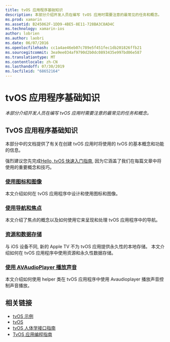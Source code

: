 ```yaml
---
title: tvOS 应用程序基础知识
description: 本部分介绍开发人员在编写 tvOS 应用时需要注意的最常见的任务和概念。
ms.prod: xamarin
ms.assetid: B245062F-1DD9-4BE5-8E11-728BA3C8AD4C
ms.technology: xamarin-ios
author: lobrien
ms.author: laobri
ms.date: 06/07/2016
ms.openlocfilehash: cc1a4ae46eb07c789e5f451fec1db201826ffb21
ms.sourcegitcommit: 3ea9ee034af9790d2b0dc0893435e997bd06e587
ms.translationtype: MT
ms.contentlocale: zh-CN
ms.lasthandoff: 07/30/2019
ms.locfileid: "68652164"
---
```

# <a name="tvos-application-fundamentals"></a>tvOS 应用程序基础知识

_本部分介绍开发人员在编写 tvOS 应用时需要注意的最常见的任务和概念。_

<a name="Xamarin.tvOS-Application-Fundamentals" />

## <a name="xamarintvos-application-fundamentals"></a>TvOS 应用程序基础知识

本部分中的文档提供了有关在创建 tvOS 应用时将使用的 tvOS 的基本概念和功能的信息。

强烈建议您先完成[Hello, tvOS 快速入门指南](~/ios/tvos/get-started/hello-tvos.md), 因为它涵盖了我们在每篇文章中将使用的重要概念和技巧。

<a name="Working-with-Icons-and-Images" />

### <a name="working-with-icons-and-imagesiostvosapp-fundamentalsicons-imagesmd"></a>[使用图标和图像](~/ios/tvos/app-fundamentals/icons-images.md)

本文介绍如何在 tvOS 应用程序中设计和使用图标和图像。

<a name="Working-with-Navigation-and-Focus" />

### <a name="working-with-navigation-and-focusiostvosapp-fundamentalsnavigation-focusmd"></a>[使用导航和焦点](~/ios/tvos/app-fundamentals/navigation-focus.md)

本文介绍了焦点的概念以及如何使用它来呈现和处理 tvOS 应用程序中的导航。

<a name="Resources-and-Data-Storage" />

### <a name="resources-and-data-storageiostvosapp-fundamentalsresources-data-storagemd"></a>[资源和数据存储](~/ios/tvos/app-fundamentals/resources-data-storage.md)

与 iOS 设备不同, 新的 Apple TV 不为 tvOS 应用提供永久性的本地存储。 本文介绍如何在 tvOS 应用程序中使用资源和永久性数据存储。

<a name="Playing-Sound-with-AVAudioPlayer" />

### <a name="playing-sound-with-avaudioplayeriostvosapp-fundamentalssoundsmd"></a>[使用 AVAudioPlayer 播放声音](~/ios/tvos/app-fundamentals/sounds.md)

本文介绍如何使用 helper 类在 tvOS 应用程序中使用 Avaudioplayer 播放声音控制声音播放。

## <a name="related-links"></a>相关链接

- [tvOS 示例](https://docs.microsoft.com/samples/browse/?products=xamarin&term=Xamarin.iOS+tvOS)
- [tvOS](https://developer.apple.com/tvos/)
- [tvOS 人体学接口指南](https://developer.apple.com/tvos/human-interface-guidelines/)
- [TvOS 应用编程指南](https://developer.apple.com/library/prerelease/tvos/documentation/General/Conceptual/AppleTV_PG/)
